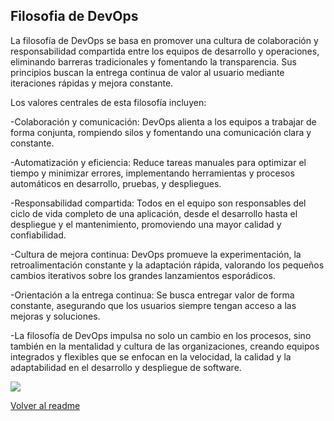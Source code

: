 ## Filosofia de DevOps

La filosofía de DevOps se basa en promover una cultura de colaboración y responsabilidad compartida entre los equipos de desarrollo y operaciones, eliminando barreras tradicionales y fomentando la transparencia. Sus principios buscan la entrega continua de valor al usuario mediante iteraciones rápidas y mejora constante.

Los valores centrales de esta filosofía incluyen:

-Colaboración y comunicación: DevOps alienta a los equipos a trabajar de forma conjunta, rompiendo silos y fomentando una comunicación clara y constante.

-Automatización y eficiencia: Reduce tareas manuales para optimizar el tiempo y minimizar errores, implementando herramientas y procesos automáticos en desarrollo, pruebas, y despliegues.

-Responsabilidad compartida: Todos en el equipo son responsables del ciclo de vida completo de una aplicación, desde el desarrollo hasta el despliegue y el mantenimiento, promoviendo una mayor calidad y confiabilidad.

-Cultura de mejora continua: DevOps promueve la experimentación, la retroalimentación constante y la adaptación rápida, valorando los pequeños cambios iterativos sobre los grandes lanzamientos esporádicos.

-Orientación a la entrega continua: Se busca entregar valor de forma constante, asegurando que los usuarios siempre tengan acceso a las mejoras y soluciones.

-La filosofía de DevOps impulsa no solo un cambio en los procesos, sino también en la mentalidad y cultura de las organizaciones, creando equipos integrados y flexibles que se enfocan en la velocidad, la calidad y la adaptabilidad en el desarrollo y despliegue de software.

![](https://github.com/HoracioGG/Devops/blob/main/img/Devops.webp)

[Volver al readme](./README.md) 
